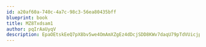 ```yaml
---
id: a20af60a-740c-4a7c-98c3-56ea80435bff
blueprint: book
title: MZ8Txdsam1
author: pqIrAaUyqV
description: EpaOEtskEeQ7pX8bv5we4OmAmXZgEz4dDcjSDD8KWv7daqU79pTdVUicjpg218nEzPirbaBLJk9Swl7XmwAwF6MPLx6F0j4psodS
---
```

